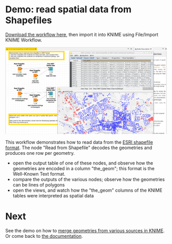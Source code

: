 # Demo: read spatial data from Shapefiles

[Download the workflow here](0_read_shapefiles_in_WKT_format.knwf), then import it into KNIME using File/Import KNIME Workflow. 

![Capture](capture.png)

This workflow demonstrates how to read data from the [ESRI shapefile format](https://en.wikipedia.org/wiki/Shapefile).
The node "Read from Shapefile" decodes the geometries and produces one row per geometry.

* open the output table of one of these nodes, and observe how the geometries are encoded in a column "the_geom"; this format is the Well-Known Text format.
* compare the outputs of the various nodes; observe how the geometries can be lines of polygons
* open the views, and watch how the "the_geom" columns of the KNIME tables were interpreted as spatial data 

# Next

See the demo on how to [merge geometries from various sources in KNIME](../../pages/1_merge_shapefiles/index.md).
Or come back to [the documentation](../../).